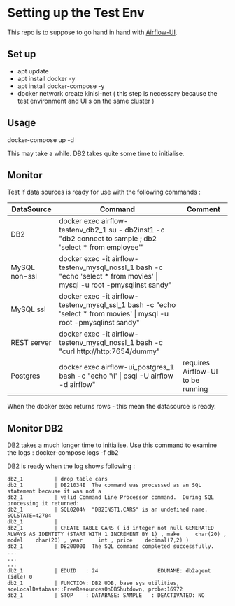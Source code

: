 

#  Setting up the Test Env

This repo is to suppose to go hand in hand with [Airflow-UI](https://github.com/chquek/Airflow-UI).

## Set up

- apt update
- apt install docker -y
- apt install docker-compose -y
- docker network create kinisi-net ( this step is necessary because the test environment and UI s on the same cluster )

## Usage

docker-compose up -d

This may take a while.  DB2 takes quite some time to initialise. 


## Monitor

Test if data sources is ready for use with the following commands :

DataSource | Command | Comment
--- | --- | --- |
DB2 | docker exec airflow-testenv_db2_1 su - db2inst1 -c "db2 connect to sample ; db2 'select * from employee'" |
MySQL non-ssl | docker exec -it airflow-testenv_mysql_nossl_1 bash -c "echo 'select * from movies' \| mysql -u root -pmysqlinst sandy" |
MySQL ssl | docker exec -it airflow-testenv_mysql_ssl_1 bash -c "echo 'select * from movies' \| mysql -u root -pmysqlinst sandy" |
REST server | docker exec -it airflow-testenv_mysql_nossl_1 bash -c "curl http://http:7654/dummy" |
Postgres | docker exec airflow-ui_postgres_1 bash -c "echo '\l' \| psql -U airflow -d airflow" | requires Airflow-UI to be running 

When the docker exec returns rows - this mean the datasource is ready.

## Monitor DB2

DB2 takes a much longer time to initialise.  Use this command to examine the logs :  docker-compose logs -f db2

DB2 is ready when the log shows following :

```
db2_1          | drop table cars
db2_1          | DB21034E  The command was processed as an SQL statement because it was not a
db2_1          | valid Command Line Processor command.  During SQL processing it returned:
db2_1          | SQL0204N  "DB2INST1.CARS" is an undefined name.  SQLSTATE=42704
db2_1          |
db2_1          | CREATE TABLE CARS ( id integer not null GENERATED ALWAYS AS IDENTITY (START WITH 1 INCREMENT BY 1) , make     char(20) , model    char(20) , year     int , price    decimal(7,2) )
db2_1          | DB20000I  The SQL command completed successfully.
...
...
...
db2_1          | EDUID   : 24                   EDUNAME: db2agent (idle) 0
db2_1          | FUNCTION: DB2 UDB, base sys utilities, sqeLocalDatabase::FreeResourcesOnDBShutdown, probe:16972
db2_1          | STOP    : DATABASE: SAMPLE   : DEACTIVATED: NO
```
